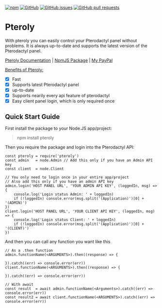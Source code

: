 ﻿[![npm](https://img.shields.io/npm/v/pteroly)](https://www.npmjs.com/package/pteroly)
[![GitHub](https://img.shields.io/github/license/EiskalterFreund/pteroly)](https://github.com/EiskalterFreund/pteroly/blob/main/LICENSE)
[![GitHub issues](https://img.shields.io/github/issues/EiskalterFreund/pteroly)](https://github.com/EiskalterFreund/pteroly/issues)
[![GitHub pull requests](https://img.shields.io/github/issues-pr/EiskalterFreund/pteroly)](https://github.com/EiskalterFreund/pteroly/pulls)

# Pteroly
With pteroly you can easily control your Pterodactyl panel without problems.
It is always up-to-date and supports the latest version of the Pterodactyl panel.

[Pteroly Documentation](https://pteroly.purenodes.net/)
| [NpmJS Package](https://www.npmjs.com/package/pteroly/)
| [My PayPal](https://paypal.me/PureNodes)

<u>Benefits of Pteroly:</u>
 - [x] Fast
 - [x] Supports latest Pterodactyl panel
 - [x] up-to-date
 - [x] Supports nearily every api feature of pterodactyl
 - [x] Easy client panel login, which is only required once

## Quick Start Guide
First install the package to your Node.JS app/project:
> npm install pteroly

Then you require the package and login into the Pterodactyl API:

    const pteroly = require('pteroly')
    const admin   = node.Admin // Add this only if you have an Admin API key
    const client  = node.Client
    
    // You only need to login once in your entire app/project
    // Also add this only if you have an admin API key
    admin.login('HOST PANEL URL', 'YOUR ADMIN API KEY', (loggedIn, msg) => {
	    console.log('Login status Admin: ' + loggedIn)
	    if (!loggedIn) console.error(msg.split('(Application)')[0] + '(ADMIN)')
    })
    client.login('HOST PANEL URL', 'YOUR CLIENT API KEY', (loggedIn, msg) => {
	    console.log('Login status Client: ' + loggedIn)
	    if (!loggedIn) console.error(msg.split('(Application)')[0] + '(CLIENT)')
    })
   And then you can call any function you want like this
   

    // As a .then function
    admin.functionName(<ARGUMENTS>).then((response) => {
    
    }).catch((err) => console.error(err))
    client.functionName(<ARGUMENTS>).then((response) => {
    
    }).catch((err) => console.error(err))
    
    // With await
    const result  = await admin.functionName(<Arguments>).catch((err) => console.error(err))
    const result2 = await client.functionName(<ARGUMENTS>).catch((err) => console.error(err))

